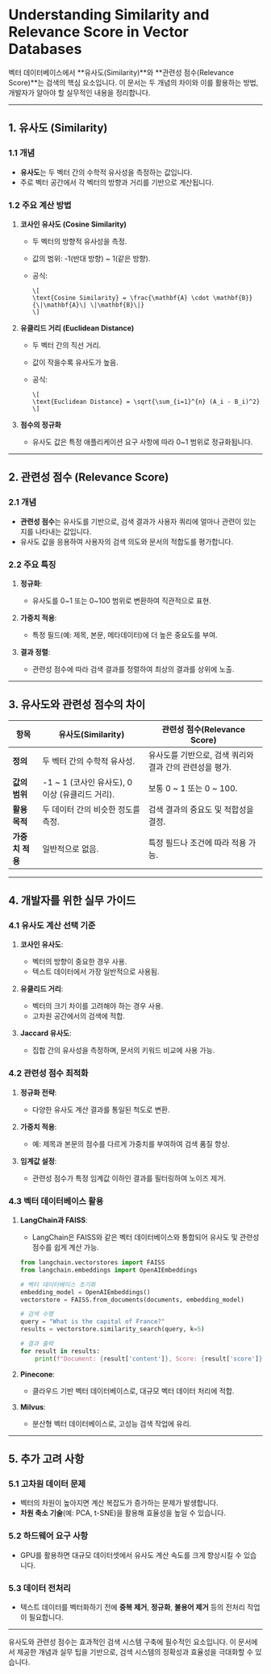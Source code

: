 # Understanding Similarity and Relevance Score in Vector Databases

벡터 데이터베이스에서 **유사도(Similarity)**와 **관련성 점수(Relevance Score)**는 검색의 핵심 요소입니다. 이 문서는 두 개념의 차이와 이를 활용하는 방법, 개발자가 알아야 할 실무적인 내용을 정리합니다.

---

## 1. 유사도 (Similarity)

### 1.1 개념

- **유사도**는 두 벡터 간의 수학적 유사성을 측정하는 값입니다.
- 주로 벡터 공간에서 각 벡터의 방향과 거리를 기반으로 계산됩니다.

### 1.2 주요 계산 방법

1.  **코사인 유사도 (Cosine Similarity)**

    - 두 벡터의 방향적 유사성을 측정.
    - 값의 범위: -1(반대 방향) ~ 1(같은 방향).
    - 공식:

          \[
          \text{Cosine Similarity} = \frac{\mathbf{A} \cdot \mathbf{B}}{\|\mathbf{A}\| \|\mathbf{B}\|}
          \]

2.  **유클리드 거리 (Euclidean Distance)**

    - 두 벡터 간의 직선 거리.
    - 값이 작을수록 유사도가 높음.
    - 공식:

          \[
          \text{Euclidean Distance} = \sqrt{\sum_{i=1}^{n} (A_i - B_i)^2}
          \]

3.  **점수의 정규화**
    - 유사도 값은 특정 애플리케이션 요구 사항에 따라 0~1 범위로 정규화됩니다.

---

## 2. 관련성 점수 (Relevance Score)

### 2.1 개념

- **관련성 점수**는 유사도를 기반으로, 검색 결과가 사용자 쿼리에 얼마나 관련이 있는지를 나타내는 값입니다.
- 유사도 값을 응용하여 사용자의 검색 의도와 문서의 적합도를 평가합니다.

### 2.2 주요 특징

1. **정규화**:

   - 유사도를 0~1 또는 0~100 범위로 변환하여 직관적으로 표현.

2. **가중치 적용**:

   - 특정 필드(예: 제목, 본문, 메타데이터)에 더 높은 중요도를 부여.

3. **결과 정렬**:
   - 관련성 점수에 따라 검색 결과를 정렬하여 최상의 결과를 상위에 노출.

---

## 3. 유사도와 관련성 점수의 차이

| **항목**        | **유사도(Similarity)**                          | **관련성 점수(Relevance Score)**                        |
| --------------- | ----------------------------------------------- | ------------------------------------------------------- |
| **정의**        | 두 벡터 간의 수학적 유사성.                     | 유사도를 기반으로, 검색 쿼리와 결과 간의 관련성을 평가. |
| **값의 범위**   | -1 ~ 1 (코사인 유사도), 0 이상 (유클리드 거리). | 보통 0 ~ 1 또는 0 ~ 100.                                |
| **활용 목적**   | 두 데이터 간의 비슷한 정도를 측정.              | 검색 결과의 중요도 및 적합성을 결정.                    |
| **가중치 적용** | 일반적으로 없음.                                | 특정 필드나 조건에 따라 적용 가능.                      |

---

## 4. 개발자를 위한 실무 가이드

### 4.1 유사도 계산 선택 기준

1. **코사인 유사도**:

   - 벡터의 방향이 중요한 경우 사용.
   - 텍스트 데이터에서 가장 일반적으로 사용됨.

2. **유클리드 거리**:

   - 벡터의 크기 차이를 고려해야 하는 경우 사용.
   - 고차원 공간에서의 검색에 적합.

3. **Jaccard 유사도**:
   - 집합 간의 유사성을 측정하며, 문서의 키워드 비교에 사용 가능.

### 4.2 관련성 점수 최적화

1. **정규화 전략**:

   - 다양한 유사도 계산 결과를 통일된 척도로 변환.

2. **가중치 적용**:

   - 예: 제목과 본문의 점수를 다르게 가중치를 부여하여 검색 품질 향상.

3. **임계값 설정**:
   - 관련성 점수가 특정 임계값 이하인 결과를 필터링하여 노이즈 제거.

### 4.3 벡터 데이터베이스 활용

1. **LangChain과 FAISS**:

   - LangChain은 FAISS와 같은 벡터 데이터베이스와 통합되어 유사도 및 관련성 점수를 쉽게 계산 가능.

   ```python
   from langchain.vectorstores import FAISS
   from langchain.embeddings import OpenAIEmbeddings

   # 벡터 데이터베이스 초기화
   embedding_model = OpenAIEmbeddings()
   vectorstore = FAISS.from_documents(documents, embedding_model)

   # 검색 수행
   query = "What is the capital of France?"
   results = vectorstore.similarity_search(query, k=5)

   # 결과 출력
   for result in results:
       print(f"Document: {result['content']}, Score: {result['score']}")
   ```

2. **Pinecone**:

   - 클라우드 기반 벡터 데이터베이스로, 대규모 벡터 데이터 처리에 적합.

3. **Milvus**:
   - 분산형 벡터 데이터베이스로, 고성능 검색 작업에 유리.

---

## 5. 추가 고려 사항

### 5.1 고차원 데이터 문제

- 벡터의 차원이 높아지면 계산 복잡도가 증가하는 문제가 발생합니다.
- **차원 축소 기술**(예: PCA, t-SNE)을 활용해 효율성을 높일 수 있습니다.

### 5.2 하드웨어 요구 사항

- GPU를 활용하면 대규모 데이터셋에서 유사도 계산 속도를 크게 향상시킬 수 있습니다.

### 5.3 데이터 전처리

- 텍스트 데이터를 벡터화하기 전에 **중복 제거**, **정규화**, **불용어 제거** 등의 전처리 작업이 필요합니다.

---

유사도와 관련성 점수는 효과적인 검색 시스템 구축에 필수적인 요소입니다. 이 문서에서 제공한 개념과 실무 팁을 기반으로, 검색 시스템의 정확성과 효율성을 극대화할 수 있습니다.
